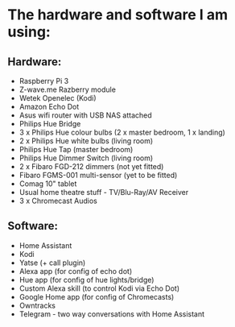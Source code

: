 # The hardware and software I am using:

## Hardware:

 - Raspberry Pi 3
 - Z-wave.me Razberry module
 - Wetek Openelec (Kodi)
 - Amazon Echo Dot
 - Asus wifi router with USB NAS attached
 - Philips Hue Bridge
 - 3 x Philips Hue colour bulbs (2 x master bedroom, 1 x landing)
 - 2 x Philips Hue white bulbs (living room)
 - Philips Hue Tap (master bedroom)
 - Philips Hue Dimmer Switch (living room)
 - 2 x Fibaro FGD-212 dimmers (not yet fitted)
 - Fibaro FGMS-001 multi-sensor (yet to be fitted)
 - Comag 10" tablet
 - Usual home theatre stuff - TV/Blu-Ray/AV Receiver
 - 3 x Chromecast Audios

## Software:

 - Home Assistant
 - Kodi
 - Yatse (+ call plugin)
 - Alexa app (for config of echo dot)
 - Hue app (for config of hue lights/bridge)
 - Custom Alexa skill (to control Kodi via Echo Dot)
 - Google Home app (for config of Chromecasts)
 - Owntracks
 - Telegram - two way conversations with Home Assistant